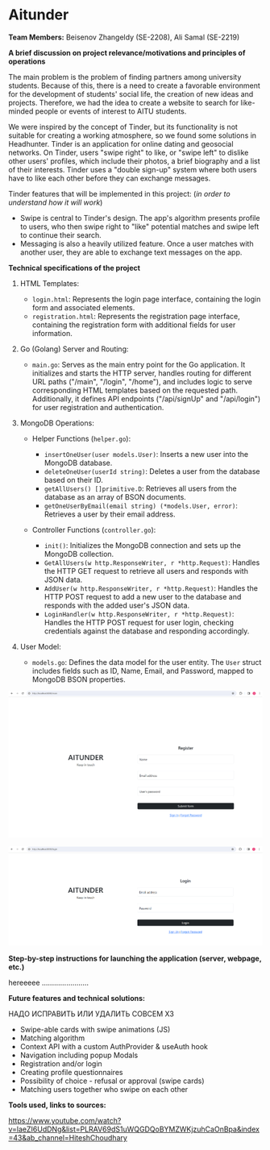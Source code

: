 # Aitunder

**Team Members:** Beisenov Zhangeldy (SE-2208), Ali Samal (SE-2219)

**A brief discussion on project relevance/motivations and principles of operations**

The main problem is the problem of finding partners among university students. Because of this, there is a need to create a favorable environment for the development of students' social life, the creation of new ideas and projects. Therefore, we had the idea to create a website to search for like-minded people or events of interest to AITU students.

We were inspired by the concept of Tinder, but its functionality is not suitable for creating a working atmosphere, so we found some solutions in Headhunter. 
Tinder is an application for online dating and geosocial networks. On Tinder, users "swipe right" to like, or "swipe left" to dislike other users' profiles, which include their photos, a brief biography and a list of their interests. Tinder uses a "double sign-up" system where both users have to like each other before they can exchange messages.

Tinder features that will be implemented in this project: (*in order to understand how it will work*)

- Swipe is central to Tinder's design. The app's algorithm presents profile to users, who then swipe right to "like" potential matches and swipe left to continue their search.
- Messaging is also a heavily utilized feature. Once a user matches with another user, they are able to exchange text messages on the app.

**Technical specifications of the project**

1.  HTML Templates:

    -   `login.html`: Represents the login page interface, containing the login form and associated elements.
    -   `registration.html`: Represents the registration page interface, containing the registration form with additional fields for user information.

2.  Go (Golang) Server and Routing:

    -   `main.go`: Serves as the main entry point for the Go application. It initializes and starts the HTTP server, handles routing for different URL paths ("/main", "/login", "/home"), and includes logic to serve corresponding HTML templates based on the requested path. Additionally, it defines API endpoints ("/api/signUp" and "/api/login") for user registration and authentication.

3.  MongoDB Operations:

    -   Helper Functions (`helper.go`):

        -   `insertOneUser(user models.User)`: Inserts a new user into the MongoDB database.
        -   `deleteOneUser(userId string)`: Deletes a user from the database based on their ID.
        -   `getAllUsers() []primitive.D`: Retrieves all users from the database as an array of BSON documents.
        -   `getOneUserByEmail(email string) (*models.User, error)`: Retrieves a user by their email address.
    -   Controller Functions (`controller.go`):

        -   `init()`: Initializes the MongoDB connection and sets up the MongoDB collection.
        -   `GetAllUsers(w http.ResponseWriter, r *http.Request)`: Handles the HTTP GET request to retrieve all users and responds with JSON data.
        -   `AddUser(w http.ResponseWriter, r *http.Request)`: Handles the HTTP POST request to add a new user to the database and responds with the added user's JSON data.
        -   `LoginHandler(w http.ResponseWriter, r *http.Request)`: Handles the HTTP POST request for user login, checking credentials against the database and responding accordingly.

4.  User Model:

    -   `models.go`: Defines the data model for the user entity. The `User` struct includes fields such as ID, Name, Email, and Password, mapped to MongoDB BSON properties.

![main page](image.png)

![login](image-1.png)

**Step-by-step instructions for launching the application (server, webpage, etc.)**

hereeeee .......................

**Future features and technical solutions:**

НАДО ИСПРАВИТЬ ИЛИ УДАЛИТЬ СОВСЕМ ХЗ

- Swipe-able cards with swipe animations (JS)
- Matching algorithm
- Context API with a custom AuthProvider & useAuth hook
- Navigation including popup Modals
- Registration and/or login
- Creating profile questionnaires
- Possibility of choice - refusal or approval (swipe cards)
- Matching users together who swipe on each other

**Tools used, links to sources:**

https://www.youtube.com/watch?v=laeZI6UdDNg&list=PLRAV69dS1uWQGDQoBYMZWKjzuhCaOnBpa&index=43&ab_channel=HiteshChoudhary
